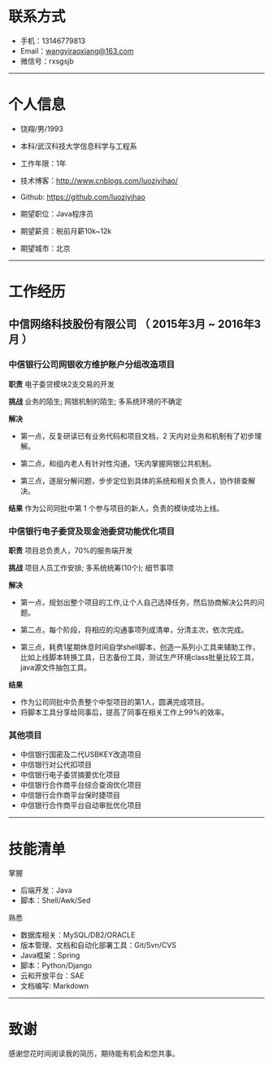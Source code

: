 
# 联系方式

- 手机：13146779813
- Email：wangyiraoxiang@163.com
- 微信号：rxsgsjb

---

# 个人信息

- 饶翔/男/1993 
- 本科/武汉科技大学信息科学与工程系 
- 工作年限：1年
- 技术博客：http://www.cnblogs.com/luoziyihao/
- Github: https://github.com/luoziyihao

- 期望职位：Java程序员
- 期望薪资：税前月薪10k~12k
- 期望城市：北京

---

# 工作经历

## 中信网络科技股份有限公司 （ 2015年3月 ~ 2016年3月 ）

### 中信银行公司网银收方维护账户分组改造项目 

**职责** 电子委贷模块2支交易的开发

**挑战** 业务的陌生; 网银机制的陌生; 多系统环境的不确定

**解决**

- 第一点，反复研读已有业务代码和项目文档，2 天内对业务和机制有了初步理解。

- 第二点，和组内老人有针对性沟通，1天内掌握网银公共机制。

- 第三点，逐层分解问题，步步定位到具体的系统和相关负责人，协作排查解决。

**结果** 作为公司同批中第 1 个参与项目的新人，负责的模块成功上线。

### 中信银行电子委贷及现金池委贷功能优化项目 

**职责** 项目总负责人，70%的服务端开发

**挑战** 项目人员工作安排; 多系统统筹(10个); 细节事项

**解决**

- 第一点，规划出整个项目的工作,让个人自己选择任务，然后协商解决公共的问题。

- 第二点，每个阶段，将相应的沟通事项列成清单，分清主次，依次完成。

- 第三点，耗费1星期休息时间自学shell脚本，创造一系列小工具来辅助工作， 比如上线脚本转换工具，日志备份工具，测试生产环境class批量比较工具，java源文件抽包工具。

**结果** 
- 作为公司同批中负责整个中型项目的第1人，圆满完成项目。
- 将脚本工具分享给同事后，提高了同事在相关工作上99%的效率。

### 其他项目

- 中信银行国密及二代USBKEY改造项目
- 中信银行对公代扣项目
- 中信银行电子委贷摘要优化项目
- 中信银行合作商平台综合查询优化项目
- 中信银行合作商平台保时捷项目
- 中信银行合作商平台自动审批优化项目

---


# 技能清单

掌握

- 后端开发：Java
- 脚本：Shell/Awk/Sed

熟悉

- 数据库相关：MySQL/DB2/ORACLE
- 版本管理、文档和自动化部署工具：Git/Svn/CVS
- Java框架：Spring
- 脚本：Python/Django
- 云和开放平台：SAE
- 文档编写: Markdown

---

# 致谢
感谢您花时间阅读我的简历，期待能有机会和您共事。
